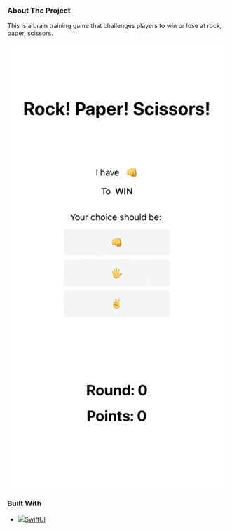 ### About The Project

This is a brain training game that challenges players to win or lose at rock, paper, scissors.

<img src="demo_1.jpg" width=500></br>

### Built With

- <img src="https://img.icons8.com/fluency/48/000000/swiftui.png"/>[SwiftUI](https://developer.apple.com/xcode/swiftui/)